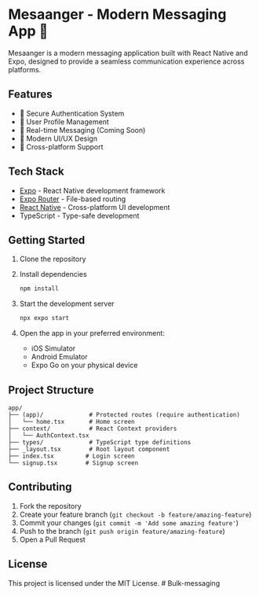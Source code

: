 # Mesaanger - Modern Messaging App 📱

Mesaanger is a modern messaging application built with React Native and Expo, designed to provide a seamless communication experience across platforms.

## Features

- 🔐 Secure Authentication System
- 👤 User Profile Management
- 💬 Real-time Messaging (Coming Soon)
- 🎨 Modern UI/UX Design
- 📱 Cross-platform Support

## Tech Stack

- [Expo](https://expo.dev) - React Native development framework
- [Expo Router](https://docs.expo.dev/router/introduction) - File-based routing
- [React Native](https://reactnative.dev) - Cross-platform UI development
- TypeScript - Type-safe development

## Getting Started

1. Clone the repository

2. Install dependencies
   ```bash
   npm install
   ```

3. Start the development server
   ```bash
   npx expo start
   ```

4. Open the app in your preferred environment:
   - iOS Simulator
   - Android Emulator
   - Expo Go on your physical device

## Project Structure

```
app/
├── (app)/             # Protected routes (require authentication)
│   └── home.tsx       # Home screen
├── context/           # React Context providers
│   └── AuthContext.tsx
├── types/             # TypeScript type definitions
├── _layout.tsx        # Root layout component
├── index.tsx         # Login screen
└── signup.tsx        # Signup screen
```

## Contributing

1. Fork the repository
2. Create your feature branch (`git checkout -b feature/amazing-feature`)
3. Commit your changes (`git commit -m 'Add some amazing feature'`)
4. Push to the branch (`git push origin feature/amazing-feature`)
5. Open a Pull Request

## License

This project is licensed under the MIT License.
#   B u l k - m e s s a g i n g  
 